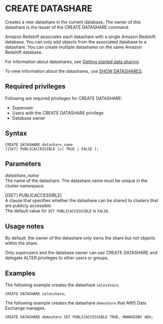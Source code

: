 # CREATE DATASHARE<a name="r_CREATE_DATASHARE"></a>

Creates a new datashare in the current database\. The owner of this datashare is the issuer of the CREATE DATASHARE command\.

Amazon Redshift associates each datashare with a single Amazon Redshift database\.  You can only add objects from the associated database to a datashare\. You can create multiple datashares on the same Amazon Redshift database\.

For information about datashares, see [Getting started data sharing](getting-started-datashare.md)\.

To view information about the datashares, use [SHOW DATASHARES](r_SHOW_DATASHARES.md)\.

## Required privileges<a name="r_CREATE_DATASHARE-privileges"></a>

Following are required privileges for CREATE DATASHARE:
+ Superuser
+ Users with the CREATE DATASHARE privilege
+ Database owner

## Syntax<a name="r_CREATE_DATASHARE-synopsis"></a>

```
CREATE DATASHARE datashare_name
[[SET] PUBLICACCESSIBLE [=] TRUE | FALSE ];
```

## Parameters<a name="r_CREATE_DATASHARE-parameters"></a>

*datashare\_name*  
The name of the datashare\. The datashare name must be unique in the cluster namespace\.

\[\[SET\] PUBLICACCESSIBLE\]  
A clause that specifies whether the datashare can be shared to clusters that are publicly accessible\.  
The default value for `SET PUBLICACCESSIBLE` is `FALSE`\.

## Usage notes<a name="r_CREATE_DATASHARE_usage"></a>

By default, the owner of the datashare only owns the share but not objects within the share\.

Only superusers and the database owner can use CREATE DATASHARE and delegate ALTER privileges to other users or groups\. 

## Examples<a name="r_CREATE_DATASHARE_examples"></a>

The following example creates the datashare `salesshare`\.

```
CREATE DATASHARE salesshare;
```

The following example creates the datashare `demoshare` that AWS Data Exchange manages\.

```
CREATE DATASHARE demoshare SET PUBLICACCESSIBLE TRUE, MANAGEDBY ADX;
```